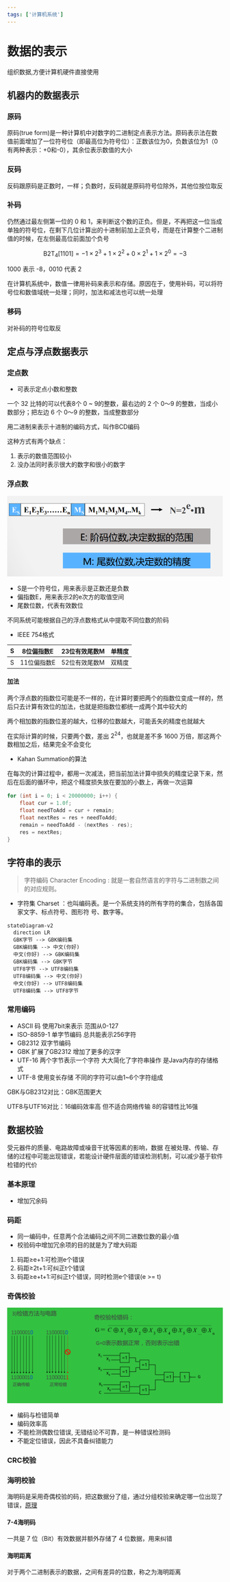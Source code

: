 ```yaml
---
tags: ['计算机系统']
---
```


# 数据的表示

组织数据,方便计算机硬件直接使用

## 机器内的数据表示

### 原码

原码(true form)是一种计算机中对数字的二进制定点表示方法。原码表示法在数值前面增加了一位符号位（即最高位为符号位）：正数该位为0，负数该位为1（0有两种表示：+0和-0），其余位表示数值的大小

### 反码

反码跟原码是正数时，一样；负数时，反码就是原码符号位除外，其他位按位取反

### 补码

仍然通过最左侧第一位的 0 和 1，来判断这个数的正负。但是，不再把这一位当成单独的符号位，在剩下几位计算出的十进制前加上正负号，而是在计算整个二进制值的时候，在左侧最高位前面加个负号

$$
\mathsf{B2T}_4[1101] = -1\times2^3+1\times2^2+0\times2^1+1\times2^0=-3
$$

1000 表示 -8，0010 代表 2

在计算机系统中，数值一律用补码来表示和存储。原因在于，使用补码，可以将符号位和数值域统一处理；同时，加法和减法也可以统一处理

### 移码

对补码的符号位取反

## 定点与浮点数据表示

### 定点数

- 可表示定点小数和整数

一个 32 比特的可以代表8个 0 ~ 9的整数，最右边的 2 个 0～9 的整数，当成小数部分；把左边 6 个 0～9 的整数，当成整数部分

用二进制来表示十进制的编码方式，叫作BCD编码

这种方式有两个缺点：

1. 表示的数值范围较小
2. 没办法同时表示很大的数字和很小的数字

### 浮点数

![批注 2020-01-10 135646](/assets/批注%202020-01-10%20135646.png)

- S是一个符号位，用来表示是正数还是负数
- 偏指数E，用来表示2的e次方的取值空间
- 尾数位数，代表有效数位

不同系统可能根据自己的浮点数格式从中提取不同位数的阶码

- IEEE 754格式

S | 8位偏指数E | 23位有效尾数M | 单精度
-|-|-|-
  | S      | 11位偏指数E  | 52位有效尾数M | 双精度

#### 加法

两个浮点数的指数位可能是不一样的，在计算时要把两个的指数位变成一样的，然后只去计算有效位的加法，也就是把指数位都统一成两个其中较大的

两个相加数的指数位差的越大，位移的位数越大，可能丢失的精度也就越大

在实际计算的时候，只要两个数，差出 $2^{24}$，也就是差不多 1600 万倍，那这两个数相加之后，结果完全不会变化

- Kahan Summation的算法

在每次的计算过程中，都用一次减法，把当前加法计算中损失的精度记录下来，然后在后面的循环中，把这个精度损失放在要加的小数上，再做一次运算

```java
for (int i = 0; i < 20000000; i++) {
    float cur = 1.0f;
    float needToAdd = cur + remain;
    float nextRes = res + needToAdd;
    remain = needToAdd - (nextRes - res);
    res = nextRes;
}
```

## 字符串的表示

> 字符编码 Character Encoding : 就是一套自然语言的字符与二进制数之间的对应规则。 

- 字符集 Charset ：也叫编码表。是一个系统支持的所有字符的集合，包括各国家文字、标点符号、图形符 号、数字等。

```mermaid
stateDiagram-v2
  direction LR
  GBK字节 --> GBK编码集
  GBK编码集 --> 中文(你好)
  中文(你好) --> GBK编码集
  GBK编码集 --> GBK字节
  UTF8字节 --> UTF8编码集
  UTF8编码集 --> 中文(你好)
  中文(你好) --> UTF8编码集
  UTF8编码集 --> UTF8字节
```

### 常用编码

- ASCII 码 使用7bit来表示 范围从0-127
- ISO-8859-1 单字节编码 总共能表示256字符
- GB2312 双字节编码
- GBK 扩展了GB2312 增加了更多的汉字
- UTF-16 两个字节表示一个字符 大大简化了字符串操作 是Java内存的存储格式
- UTF-8 使用变长存储 不同的字符可以由1~6个字符组成

GBK与GB2312对比：GBK范围更大

UTF8与UTF16对比：16编码效率高 但不适合网络传输 8的容错性比16强

## 数据校验

受元器件的质量、电路故障或噪音干扰等因素的影响，数据 在被处理、传输、存储的过程中可能出现错误，若能设计硬件层面的错误检测机制，可以减少基于软件检错的代价

### 基本原理

- 增加冗余码

### 码距

- 同一编码中，任意两个合法编码之间不同二进数位数的最小值
- 校验码中增加冗余项的目的就是为了增大码距

1) 码距≥e+1:可检测e个错误
2) 码距≥2t+1:可纠正t个错误
3) 码距≥e+t+1:可纠正t个错误，同时检测e个错误(e >= t)

### 奇偶校验

![批注 2020-01-11 091806](/assets/批注%202020-01-11%20091806.png)

- 编码与检错简单
- 编码效率高
- 不能检测偶数位错误, 无错结论不可靠，是一种错误检测码
- 不能定位错误，因此不具备纠错能力

### CRC校验

### 海明校验

海明码是采用奇偶校验的码，把这数据分了组，通过分组校验来确定哪一位出现了错误，[原理](https://blog.csdn.net/Yonggie/article/details/83186280)

#### 7-4海明码

一共是 7 位（Bit）有效数据并额外存储了 4 位数据，用来纠错

#### 海明距离

对于两个二进制表示的数据，之间有差异的位数，称之为海明距离
